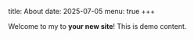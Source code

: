 title: About
date: 2025-07-05
menu: true
+++

Welcome to my to **your new site**! This is demo content.

